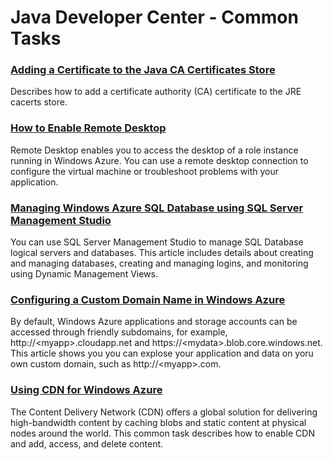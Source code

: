 <properties linkid="devnav-java-commontasks" urlDisplayName="Common Tasks" pageTitle="Windows Azure Java Common Tasks" metaKeywords="Azure Java" description="Find topics about using Java in Windows Azure." metaCanonical="" services="" documentationCenter="" title="Java Developer Center - Common Tasks" authors=""  solutions="" writer="" manager="" editor=""  />




# Java Developer Center - Common Tasks
### [Adding a Certificate to the Java CA Certificates Store][add_ca_cert]

Describes how to add a certificate authority (CA) certificate to the JRE cacerts store.

### [How to Enable Remote Desktop][remote-desktop]

Remote Desktop enables you to access the desktop of a role instance running in Windows Azure. You can use a remote desktop connection to configure the virtual machine or troubleshoot problems with your application. 

### [Managing Windows Azure SQL Database using SQL Server Management Studio][manage_sql]

You can use SQL Server Management Studio to manage SQL Database logical servers and databases. This article includes details about creating and managing databases, creating and managing logins, and monitoring using Dynamic Management Views.

### [Configuring a Custom Domain Name in Windows Azure][custom_domain_name]

By default, Windows Azure applications and storage accounts can be accessed through friendly subdomains, for example, http://&lt;myapp&gt;.cloudapp.net and https://&lt;mydata&gt;.blob.core.windows.net. This article shows you you can explose your application and data on yoru own custom domain, such as http://&lt;myapp&gt;.com.  

### [Using CDN for Windows Azure][cdn]

The Content Delivery Network (CDN) offers a global solution for delivering high-bandwidth content by caching blobs and static content at physical nodes around the world. This common task describes how to enable CDN and add, access, and delete content.

[add_ca_cert]: ../Commontasks/add_ca_cert.md 
[manage_sql]: ../CommonTasks/sql-azure-management.md
[custom_domain_name]: ../CommonTasks/custom-dns.md
[cdn]: ../CommonTasks/cdn.md
[remote-desktop]: http://msdn.microsoft.com/en-us/library/windowsazure/hh690951